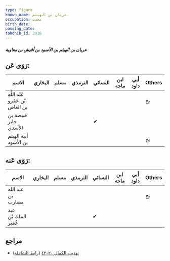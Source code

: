 ```yaml
---
type: figure
known_name: عريان بن الهيثم
occupation: محدث
birth_date:
passing_date:
tahdhib_id: 3916
---
```

##### عريان بن الهيثم بن الأسود بن أقيش بن معاوية

## رَوَى عَن:
| الاسم                             | البخاري | مسلم | الترمذي | النسائي | ابن ماجه | أبي داود | Others |
| --------------------------------- | ------- | ---- | ------- | ------- | -------- | -------- | ------ |
| عَبْد اللَّهِ بْن عَمْرو بن العاص |         |      |         |         |          |          | بخ     |
| قبيصة بن جابر الأسدي              |         |      |         | ✔       |          |          |        |
| أبيه الهيثم بن الأسود             |         |      |         |         |          |          | بخ     |
## رَوَى عَنه:
| الاسم                | البخاري | مسلم | الترمذي | النسائي | ابن ماجه | أبي داود | Others |
| -------------------- | ------- | ---- | ------- | ------- | -------- | -------- | ------ |
| عبد الله بن مضارب    |         |      |         |         |          |          | بخ     |
| عبد الملك بْن عُمَير |         |      |         | ✔       |          |          |        |
## مراجع
- [تهذيب الكمال ٢٠-٤٣](obsidian://open?vault=Tahdhib-al-Kamal&file=Figures/٣٩١٦-عريان%20بن%20الهيثم%20بن%20الأسود%20بن%20أقيش%20بن%20معاوية) ([رابط الشاملة](https://shamela.ws/book/3722/10173))